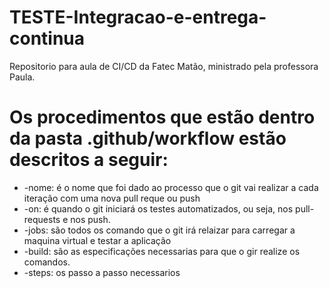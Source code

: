 # TESTE-Integracao-e-entrega-continua
Repositorio para aula de CI/CD da Fatec Matão, ministrado pela professora Paula. 

  <h1>Os procedimentos que estão dentro da pasta .github/workflow estão descritos a seguir: </h1>
  <ul>
    <li>-nome: é o nome que foi dado ao processo que o git vai realizar a cada iteração com uma nova pull reque ou push </li>
    <li>-on: é quando o git iniciará os testes automatizados, ou seja, nos pull-requests e nos push.</li>
    <li>-jobs: são todos os comando que o git irá relaizar para carregar a maquina virtual e testar a aplicação</li>
    <li>-build: são as especificações necessarias para que o gir realize os comandos.</li>
    <li>-steps: os passo a passo necessarios</li>
  </ul>

